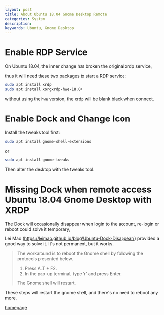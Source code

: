 ```yaml
---
layout: post
title: About Ubuntu 18.04 Gnome Desktop Remote
categories: System
description: 
keywords: Ubuntu, Gnome Desktop
---
```


# Enable RDP Service

On Ubuntu 18.04, the inner change has broken the original xrdp service, 

thus it will need these two packages to start a RDP service:

```bash
sudo apt install xrdp
sudo apt install xorgxrdp-hwe-18.04
```

without using the ```hwe``` version, the xrdp will be blank black when connect.


# Enable Dock and Change Icon

Install the tweaks tool first:

```bash
sudo apt install gnome-shell-extensions
```

or

```bash
sudo apt install gnome-tweaks
```

Then alter the desktop with the tweaks tool.


# Missing Dock when remote access Ubuntu 18.04 Gnome Desktop with XRDP

The Dock will occasionally disappear when login to the account, re-login or reboot could solve it temporary,

Lei Mao (https://leimao.github.io/blog/Ubuntu-Dock-Disappear/) provided a good way to solve it. It's not permanent, but it works.


>The workaround is to reboot the Gnome shell by following the protocols presented below.
> 
>1. Press ALT + F2.
>2. In the pop-up terminal, type 'r' and press Enter.
> 
>The Gnome shell will restart.


These steps will restart the gnome shell, and there's no need to reboot any more.

[homepage](/)
